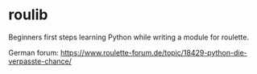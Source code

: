 # roulib
Beginners first steps learning Python
while writing a module for roulette.

German forum: https://www.roulette-forum.de/topic/18429-python-die-verpasste-chance/
